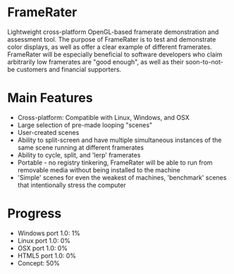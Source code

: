 FrameRater
==========

Lightweight cross-platform OpenGL-based framerate demonstration and assessment tool. The purpose of FrameRater is to test and demonstrate color displays, as well as offer a clear example of different framerates. FrameRater will be especially beneficial to software developers who claim arbitrarily low framerates are "good enough", as well as their soon-to-not-be customers and financial supporters.


Main Features
==========
* Cross-platform: Compatible with Linux, Windows, and OSX
* Large selection of pre-made looping "scenes"
* User-created scenes
* Ability to split-screen and have multiple simultaneous instances of the same scene running at different framerates
* Ability to cycle, split, and 'lerp' framerates
* Portable - no registry tinkering, FrameRater will be able to run from removable media without being installed to the machine
* 'Simple' scenes for even the weakest of machines, 'benchmark' scenes that intentionally stress the computer

Progress
==========
* Windows port 1.0: 1%
* Linux port 1.0: 0%
* OSX port 1.0: 0%
* HTML5 port 1.0: 0%
* Concept: 50%
